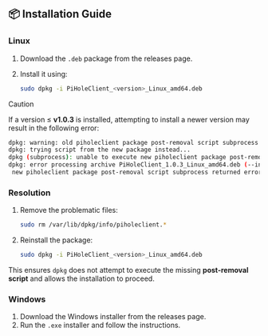 ## 📦 Installation Guide

### Linux

1. Download the `.deb` package from the releases page.
2. Install it using:

   ```bash
   sudo dpkg -i PiHoleClient_<version>_Linux_amd64.deb
   ```

> [!CAUTION]
> If a version ≤ **v1.0.3** is installed, attempting to install a newer version
> may result in the following error:
>
> ```bash
> dpkg: warning: old piholeclient package post-removal script subprocess returned error exit status 2
> dpkg: trying script from the new package instead...
> dpkg (subprocess): unable to execute new piholeclient package post-removal script (/var/lib/dpkg/tmp.ci/postrm): No such file or directory
> dpkg: error processing archive PiHoleClient_1.0.3_Linux_amd64.deb (--install):
>  new piholeclient package post-removal script subprocess returned error exit status 2
> ```
>
> ### Resolution
>
> 1. Remove the problematic files:
>
>    ```bash
>    sudo rm /var/lib/dpkg/info/piholeclient.*
>    ```
>
> 2. Reinstall the package:
>
>    ```bash
>    sudo dpkg -i PiHoleClient_<version>_Linux_amd64.deb
>    ```
>
> This ensures `dpkg` does not attempt to execute the missing **post-removal script** and allows the installation to proceed.

### Windows

1. Download the Windows installer from the releases page.
2. Run the `.exe` installer and follow the instructions.
